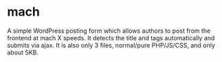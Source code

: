 # mach
A simple WordPress posting form which allows authors to post from the frontend at mach X speeds. It detects the title and tags automatically and submits via ajax. It is also only 3 files, normal/pure PHP/JS/CSS, and only about 5KB. 
